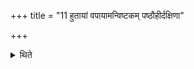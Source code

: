 +++
title = "11 हुतायां वपायामन्विष्टकम् पष्ठौहीर्दक्षिणा"

+++

<details><summary>थिते</summary>

हुतायां वपायामन्विष्टकं पष्ठौहीर्दक्षिणा ददाति ११
</details>
